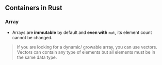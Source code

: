 ## Containers in Rust
### Array
* Arrays are __immutable__ by default and __even with__ `mut`, its element count cannot be changed.

> If you are looking for a dynamic/ growable array, you can use vectors. Vectors can contain any type of elements but all elements must be in the same data type.